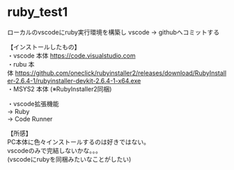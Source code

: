 # ruby_test1

ローカルのvscodeにruby実行環境を構築し
vscode → githubへコミットする

【インストールしたもの】  
・vscode 本体&nbsp;https://code.visualstudio.com  
・rubu 本体&nbsp;https://github.com/oneclick/rubyinstaller2/releases/download/RubyInstaller-2.6.4-1/rubyinstaller-devkit-2.6.4-1-x64.exe  
・MSYS2 本体 (※RubyInstaller2同梱)  
  
・vscode拡張機能  
→&nbsp;Ruby  
→&nbsp;Code Runner  


【所感】  
PC本体に色々インストールするのは好きではない。  
vscodeのみで完結しないかな。。。  
(vscodeにrubyを同梱みたいなことがしたい)  
